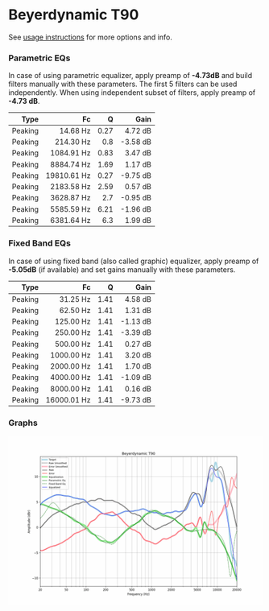 # Beyerdynamic T90
See [usage instructions](https://github.com/jaakkopasanen/AutoEq#usage) for more options and info.

### Parametric EQs
In case of using parametric equalizer, apply preamp of **-4.73dB** and build filters manually
with these parameters. The first 5 filters can be used independently.
When using independent subset of filters, apply preamp of **-4.73 dB**.

| Type    | Fc          |    Q | Gain     |
|--------:|------------:|-----:|---------:|
| Peaking | 14.68 Hz    | 0.27 | 4.72 dB  |
| Peaking | 214.30 Hz   | 0.8  | -3.58 dB |
| Peaking | 1084.91 Hz  | 0.83 | 3.47 dB  |
| Peaking | 8884.74 Hz  | 1.69 | 1.17 dB  |
| Peaking | 19810.61 Hz | 0.27 | -9.75 dB |
| Peaking | 2183.58 Hz  | 2.59 | 0.57 dB  |
| Peaking | 3628.87 Hz  | 2.7  | -0.95 dB |
| Peaking | 5585.59 Hz  | 6.21 | -1.96 dB |
| Peaking | 6381.64 Hz  | 6.3  | 1.99 dB  |

### Fixed Band EQs
In case of using fixed band (also called graphic) equalizer, apply preamp of **-5.05dB**
(if available) and set gains manually with these parameters.

| Type    | Fc          |    Q | Gain     |
|--------:|------------:|-----:|---------:|
| Peaking | 31.25 Hz    | 1.41 | 4.58 dB  |
| Peaking | 62.50 Hz    | 1.41 | 1.31 dB  |
| Peaking | 125.00 Hz   | 1.41 | -1.13 dB |
| Peaking | 250.00 Hz   | 1.41 | -3.39 dB |
| Peaking | 500.00 Hz   | 1.41 | 0.27 dB  |
| Peaking | 1000.00 Hz  | 1.41 | 3.20 dB  |
| Peaking | 2000.00 Hz  | 1.41 | 1.70 dB  |
| Peaking | 4000.00 Hz  | 1.41 | -1.09 dB |
| Peaking | 8000.00 Hz  | 1.41 | 0.16 dB  |
| Peaking | 16000.01 Hz | 1.41 | -9.73 dB |

### Graphs
![](./Beyerdynamic%20T90.png)